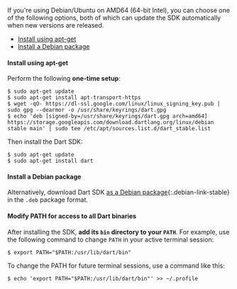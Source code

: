 If you're using Debian/Ubuntu on AMD64 (64-bit Intel), you can choose one of the
following options, both of which can update the SDK automatically when new
versions are released.

* [Install using apt-get](#install-using-apt-get)
* [Install a Debian package](#install-a-debian-package)

#### Install using apt-get

Perform the following **one-time setup**:

```console
$ sudo apt-get update
$ sudo apt-get install apt-transport-https
$ wget -qO- https://dl-ssl.google.com/linux/linux_signing_key.pub | sudo gpg --dearmor -o /usr/share/keyrings/dart.gpg
$ echo 'deb [signed-by=/usr/share/keyrings/dart.gpg arch=amd64] https://storage.googleapis.com/download.dartlang.org/linux/debian stable main' | sudo tee /etc/apt/sources.list.d/dart_stable.list
```

Then install the Dart SDK:

```console
$ sudo apt-get update
$ sudo apt-get install dart
```

#### Install a Debian package

Alternatively, download Dart SDK [as a Debian package](#){:.debian-link-stable}
in the `.deb` package format.

#### Modify PATH for access to all Dart binaries

After installing the SDK, **add its `bin` directory to your `PATH`**. For example,
use the following command to change `PATH` in your active terminal session:

```console
$ export PATH="$PATH:/usr/lib/dart/bin"
```

To change the PATH for future terminal sessions, use a command like this:

```console
$ echo 'export PATH="$PATH:/usr/lib/dart/bin"' >> ~/.profile
```
